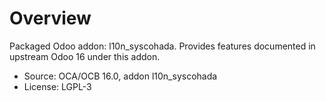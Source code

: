 # Overview

Packaged Odoo addon: l10n_syscohada. Provides features documented in upstream Odoo 16 under this addon.

- Source: OCA/OCB 16.0, addon l10n_syscohada
- License: LGPL-3
